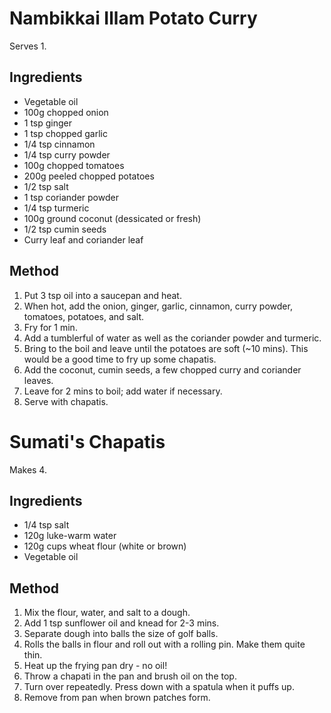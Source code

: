 Nambikkai Illam Potato Curry
============================

Serves 1.

Ingredients
-----------

- Vegetable oil
- 100g chopped onion
- 1 tsp ginger
- 1 tsp chopped garlic
- 1/4 tsp cinnamon
- 1/4 tsp curry powder
- 100g chopped tomatoes
- 200g peeled chopped potatoes
- 1/2 tsp salt
- 1 tsp coriander powder
- 1/4 tsp turmeric
- 100g ground coconut (dessicated or fresh)
- 1/2 tsp cumin seeds
- Curry leaf and coriander leaf

Method
------

1. Put 3 tsp oil into a saucepan and heat.
2. When hot, add the onion, ginger, garlic, cinnamon, curry powder, tomatoes, potatoes, and salt.
3. Fry for 1 min.
4. Add a tumblerful of water as well as the coriander powder and turmeric.
5. Bring to the boil and leave until the potatoes are soft (~10 mins). This would be a good time to fry up some chapatis.
6. Add the coconut, cumin seeds, a few chopped curry and coriander leaves.
7. Leave for 2 mins to boil; add water if necessary.
8. Serve with chapatis.


Sumati's Chapatis
=================

Makes 4.

Ingredients
-----------

- 1/4 tsp salt
- 120g luke-warm water
- 120g cups wheat flour (white or brown)
- Vegetable oil

Method
------

1. Mix the flour, water, and salt to a dough.
2. Add 1 tsp sunflower oil and knead for 2-3 mins.
3. Separate dough into balls the size of golf balls.
4. Rolls the balls in flour and roll out with a rolling pin. Make them quite thin.
5. Heat up the frying pan dry - no oil!
6. Throw a chapati in the pan and brush oil on the top.
7. Turn over repeatedly. Press down with a spatula when it puffs up.
8. Remove from pan when brown patches form.
